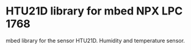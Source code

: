 # HTU21D library for mbed NPX LPC 1768 
mbed library for the sensor HTU21D. Humidity and temperature sensor.
